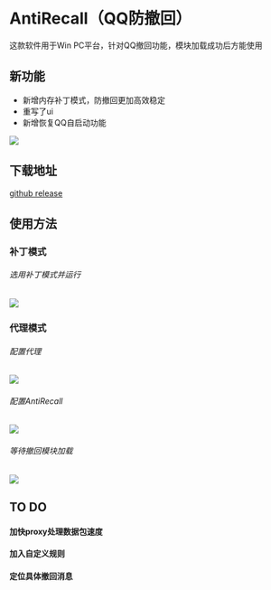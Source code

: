 # AntiRecall（QQ防撤回）

这款软件用于Win PC平台，针对QQ撤回功能，模块加载成功后方能使用

## 新功能

- 新增内存补丁模式，防撤回更加高效稳定
- 重写了ui
- 新增恢复QQ自启动功能

![](https://etenal.me/wp-content/uploads/2017/08/3.gif)

## 下载地址

[github release](https://github.com/FlyRabbit/AntiRecall/releases)

## 使用方法

### 补丁模式

###### 选用补丁模式并运行

![](https://etenal.me/wp-content/uploads/2017/08/4.gif)

### 代理模式
###### 配置代理

![](https://etenal.me/wp-content/uploads/2017/08/0.gif)

###### 配置AntiRecall

![](https://etenal.me/wp-content/uploads/2017/08/1.gif)

###### 等待撤回模块加载

![](https://etenal.me/wp-content/uploads/2017/08/2.gif)

## TO DO

#### 加快proxy处理数据包速度
#### 加入自定义规则
#### 定位具体撤回消息

